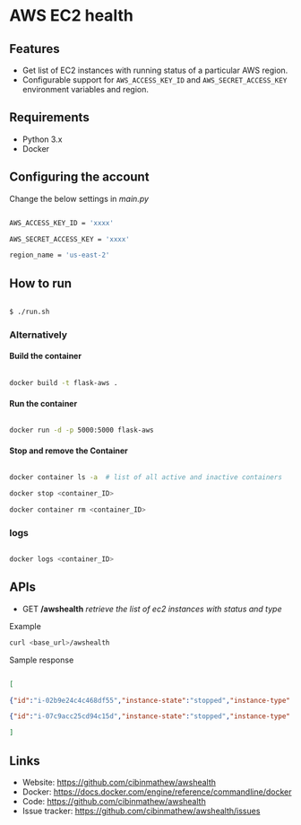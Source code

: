 # AWS EC2 health

Features
--------

  - Get list of EC2 instances with running status of a particular AWS region.
  - Configurable support for ``AWS_ACCESS_KEY_ID`` and ``AWS_SECRET_ACCESS_KEY`` environment variables and region.

## Requirements
  
  - Python 3.x
  - Docker

## Configuring the account

Change the below settings in *main.py*

```sh

AWS_ACCESS_KEY_ID = 'xxxx'

AWS_SECRET_ACCESS_KEY = 'xxxx'

region_name = 'us-east-2'

```

## How to run
  
```sh

$ ./run.sh

```

### Alternatively
  
#### Build the container
  
```sh

docker build -t flask-aws .

```

#### Run the container

```sh

docker run -d -p 5000:5000 flask-aws

```

#### Stop and remove the Container

```sh

docker container ls -a  # list of all active and inactive containers

docker stop <container_ID>

docker container rm <container_ID>

```

### logs

```sh

docker logs <container_ID>

```

  ## APIs

* GET **/awshealth**  *retrieve the list of ec2 instances with status and type*

Example

```sh
curl <base_url>/awshealth
```
Sample response

```json

[

{"id":"i-02b9e24c4c468df55","instance-state":"stopped","instance-type":"t2.micro"},

{"id":"i-07c9acc25cd94c15d","instance-state":"stopped","instance-type":"t2.micro"}

]

```

Links
-----
- Website: https://github.com/cibinmathew/awshealth
- Docker: https://docs.docker.com/engine/reference/commandline/docker
- Code: https://github.com/cibinmathew/awshealth
- Issue tracker: https://github.com/cibinmathew/awshealth/issues
